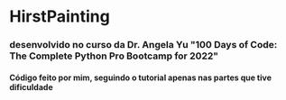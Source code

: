 # HirstPainting
### desenvolvido no curso da Dr. Angela Yu "100 Days of Code: The Complete Python Pro Bootcamp for 2022"
#### Código feito por mim, seguindo o tutorial apenas nas partes que tive dificuldade
